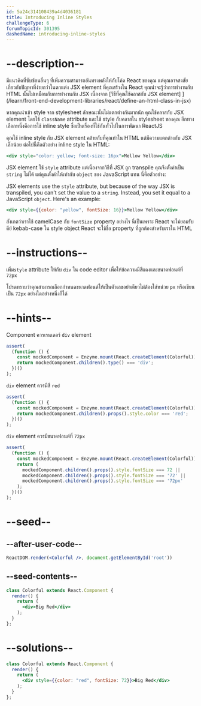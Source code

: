 ```yaml
---
id: 5a24c314108439a4d4036181
title: Introducing Inline Styles
challengeType: 6
forumTopicId: 301395
dashedName: introducing-inline-styles
---
```


# --description--

มีแนวคิดที่ซับซ้อนอื่นๆ ที่เพิ่มความสามารถอันทรงพลังให้กับโค้ด React ของคุณ แต่คุณอาจสงสัยเกี่ยวกับปัญหาที่ง่ายกว่าในตกแต่ง JSX element ที่คุณสร้างใน React คุณน่าจะรู้ว่าการทำงานกับ HTML นั้นไม่เหมือนกับการทำงานกับ JSX เนื่องจาก [วิธีที่คุณใช้คลาสกับ JSX element] ](/learn/front-end-development-libraries/react/define-an-html-class-in-jsx)

หากคุณนำเข้า style จาก stylesheet ลักษณะนั้นไม่แตกต่างกันมากนัก คุณใช้คลาสกับ JSX element โดยใช้ `className` attribute และใช้ style กับคลาสใน stylesheet ของคุณ อีกทางเลือกหนึ่งคือการใช้ inline style ซึ่งเป็นเรื่องที่ใช้กันทั่วไปในการพัฒนา ReactJS

คุณใช้ inline style กับ JSX element คล้ายกับที่คุณทำใน HTML แต่มีความแตกต่างกับ JSX เล็กน้อย ต่อไปนี้คือตัวอย่าง inline style ใน HTML:

```jsx
<div style="color: yellow; font-size: 16px">Mellow Yellow</div>
```

JSX element ใช้ `style` attribute แต่เนื่องจากวิธีที่ JSX ถูก transpile คุณจึงตั้งค่าเป็น `string` ไม่ได้ แต่คุณตั้งค่าให้เท่ากับ `object` ของ JavaScript แทน นี่คือตัวอย่าง:

JSX elements use the `style` attribute, but because of the way JSX is transpiled, you can't set the value to a `string`. Instead, you set it equal to a JavaScript `object`. Here's an example:

```jsx
<div style={{color: "yellow", fontSize: 16}}>Mellow Yellow</div>
```

สังเกตว่าเราใช้ camelCase กับ `fontSize` property อย่างไร นี่เป็นเพราะ React จะไม่ยอมรับคีย์ kebab-case ใน style object React จะใช้ชื่อ property ที่ถูกต้องสำหรับเราใน HTML

# --instructions--

เพิ่ม`style` attribute ให้กับ `div` ใน code editor เพื่อให้ข้อความมีสีแดงและขนาดฟอนต์ที่ `72px`

โปรดทราบว่าคุณสามารถเลือกกำหนดขนาดฟอนต์ให้เป็นตัวเลขอย่าเดียวไม่ต้องใส่หน่วย `px` หรือเขียนเป็น `72px` อย่างใดอย่างหนึ่งก็ได้

# --hints--

Component ควรเรนเดอร์ `div` element

```js
assert(
  (function () {
    const mockedComponent = Enzyme.mount(React.createElement(Colorful));
    return mockedComponent.children().type() === 'div';
  })()
);
```

`div` element ควรมีสี `red`

```js
assert(
  (function () {
    const mockedComponent = Enzyme.mount(React.createElement(Colorful));
    return mockedComponent.children().props().style.color === 'red';
  })()
);
```

`div` element ควรมีขนาดฟอนต์ที่ `72px`

```js
assert(
  (function () {
    const mockedComponent = Enzyme.mount(React.createElement(Colorful));
    return (
      mockedComponent.children().props().style.fontSize === 72 ||
      mockedComponent.children().props().style.fontSize === '72' ||
      mockedComponent.children().props().style.fontSize === '72px'
    );
  })()
);
```

# --seed--

## --after-user-code--

```jsx
ReactDOM.render(<Colorful />, document.getElementById('root'))
```

## --seed-contents--

```jsx
class Colorful extends React.Component {
  render() {
    return (
      <div>Big Red</div>
    );
  }
};
```

# --solutions--

```jsx
class Colorful extends React.Component {
  render() {
    return (
      <div style={{color: "red", fontSize: 72}}>Big Red</div>
    );
  }
};
```
